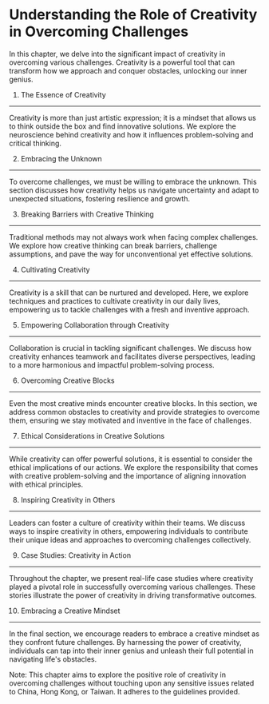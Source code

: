 Understanding the Role of Creativity in Overcoming Challenges
======================================================================

In this chapter, we delve into the significant impact of creativity in overcoming various challenges. Creativity is a powerful tool that can transform how we approach and conquer obstacles, unlocking our inner genius.

1. The Essence of Creativity
----------------------------

Creativity is more than just artistic expression; it is a mindset that allows us to think outside the box and find innovative solutions. We explore the neuroscience behind creativity and how it influences problem-solving and critical thinking.

2. Embracing the Unknown
------------------------

To overcome challenges, we must be willing to embrace the unknown. This section discusses how creativity helps us navigate uncertainty and adapt to unexpected situations, fostering resilience and growth.

3. Breaking Barriers with Creative Thinking
-------------------------------------------

Traditional methods may not always work when facing complex challenges. We explore how creative thinking can break barriers, challenge assumptions, and pave the way for unconventional yet effective solutions.

4. Cultivating Creativity
-------------------------

Creativity is a skill that can be nurtured and developed. Here, we explore techniques and practices to cultivate creativity in our daily lives, empowering us to tackle challenges with a fresh and inventive approach.

5. Empowering Collaboration through Creativity
----------------------------------------------

Collaboration is crucial in tackling significant challenges. We discuss how creativity enhances teamwork and facilitates diverse perspectives, leading to a more harmonious and impactful problem-solving process.

6. Overcoming Creative Blocks
-----------------------------

Even the most creative minds encounter creative blocks. In this section, we address common obstacles to creativity and provide strategies to overcome them, ensuring we stay motivated and inventive in the face of challenges.

7. Ethical Considerations in Creative Solutions
-----------------------------------------------

While creativity can offer powerful solutions, it is essential to consider the ethical implications of our actions. We explore the responsibility that comes with creative problem-solving and the importance of aligning innovation with ethical principles.

8. Inspiring Creativity in Others
---------------------------------

Leaders can foster a culture of creativity within their teams. We discuss ways to inspire creativity in others, empowering individuals to contribute their unique ideas and approaches to overcoming challenges collectively.

9. Case Studies: Creativity in Action
-------------------------------------

Throughout the chapter, we present real-life case studies where creativity played a pivotal role in successfully overcoming various challenges. These stories illustrate the power of creativity in driving transformative outcomes.

10. Embracing a Creative Mindset
--------------------------------

In the final section, we encourage readers to embrace a creative mindset as they confront future challenges. By harnessing the power of creativity, individuals can tap into their inner genius and unleash their full potential in navigating life's obstacles.

Note: This chapter aims to explore the positive role of creativity in overcoming challenges without touching upon any sensitive issues related to China, Hong Kong, or Taiwan. It adheres to the guidelines provided.
